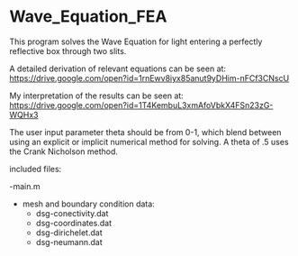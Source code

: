 # Wave_Equation_FEA
This program solves the Wave Equation for light entering a perfectly reflective box through two slits. 

A detailed derivation of relevant equations can be seen at:
https://drive.google.com/open?id=1rnEwv8iyx85anut9yDHim-nFCf3CNscU

My interpretation of the results can be seen at: 
https://drive.google.com/open?id=1T4KembuL3xmAfoVbkX4FSn23zG-WQHx3

The user input parameter theta should be from 0-1, which blend between using an explicit or implicit numerical method for solving. A theta of .5 uses the Crank Nicholson method.

included files:

-main.m
- mesh and boundary condition data: 
    - dsg-conectivity.dat
    - dsg-coordinates.dat
    - dsg-dirichelet.dat
    - dsg-neumann.dat

